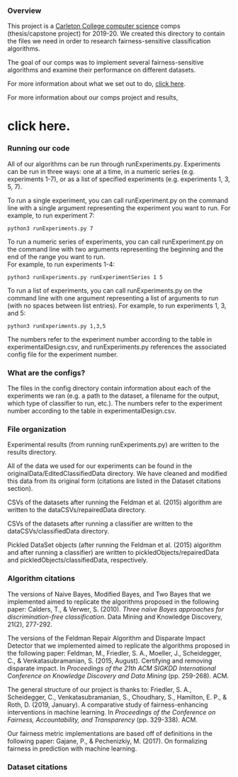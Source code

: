 ### Overview
This project is a [Carleton College computer science](https://www.carleton.edu/computer-science/) comps (thesis/capstone project) for 2019-20. We created this directory to contain the files we need in order to research fairness-sensitive classification algorithms.

The goal of our comps was to implement several fairness-sensitive algorithms and examine 
their performance on different datasets.

For more information about what we set out to do, [click here](http://www.cs.carleton.edu/cs_comps/1920/fairness/index.php).

For more information about our comps project and results, 
# click here.

### Running our code
All of our algorithms can be run through runExperiments.py. Experiments can be run in 
three ways: one at a time, in a numeric series (e.g. experiments 1-7), or as a list of 
specified experiments (e.g. experiments 1, 3, 5, 7).

To run a single experiment, you can call runExperiment.py on the command line with a 
single argument representing the experiment you want to run.  For example, to run experiment 7:

    python3 runExperiments.py 7
To run a numeric series of experiments, you can call runExperiment.py on the command line 
with two arguments representing the beginning and the end of the range you want to run.  
For example, to run experiments 1-4:

    python3 runExperiments.py runExperimentSeries 1 5
To run a list of experiments, you can call runExperiments.py on the command line with one 
argument representing a list of arguments to run (with no spaces between list entries). 
For example, to run experiments 1, 3, and 5:

	python3 runExperiments.py 1,3,5

The numbers refer to the experiment number according to the table in experimentalDesign.csv,
 and runExperiments.py references the associated config file for the experiment number.

### What are the configs?
The files in the config directory contain information about each of the experiments we ran 
(e.g. a path to the dataset, a filename for the output, which type of classifier to run, etc.).
 The numbers refer to the experiment number according to the table in experimentalDesign.csv.

### File organization
Experimental results (from running runExperiments.py) are written to the results directory.

All of the data we used for our experiments can be found in the originalData/EditedClassifiedData
 directory. We have cleaned and modified this data from its original form (citations are listed 
 in the Dataset citations section).

CSVs of the datasets after running the Feldman et al. (2015) algorithm are written to the 
dataCSVs/repairedData directory.

CSVs of the datasets after running a classifier are written to the dataCSVs/classifiedData 
directory.

Pickled DataSet objects (after running the Feldman et al. (2015) algorithm and after running 
a classifier) are written to pickledObjects/repairedData and pickledObjects/classifiedData, 
respectively.

### Algorithm citations
The versions of Naive Bayes, Modified Bayes, and Two Bayes that we implemented aimed to 
replicate the algorithms proposed in the following paper:
Calders, T., & Verwer, S. (2010). <em>Three naive Bayes approaches for discrimination-free 
classification</em>. Data Mining and Knowledge Discovery, 21(2), 277-292.

The versions of the Feldman Repair Algorithm and Disparate Impact Detector that we 
implemented aimed to replicate the algorithms proposed in the following paper:
Feldman, M., Friedler, S. A., Moeller, J., Scheidegger, C., & Venkatasubramanian, S. (2015,
August). Certifying and removing disparate impact. In <em>Proceedings of the 21th ACM SIGKDD 
International Conference on Knowledge Discovery and Data Mining</em> (pp. 259-268). ACM.

The general structure of our project is thanks to:
Friedler, S. A., Scheidegger, C., Venkatasubramanian, S., Choudhary, S., Hamilton, E. P., 
& Roth, D. (2019, January). A comparative study of fairness-enhancing interventions in 
machine learning. In <em>Proceedings of the Conference on Fairness, Accountability, and 
Transparency</em> (pp. 329-338). ACM.

Our fairness metric implementations are based off of definitions in the following paper:
Gajane, P., & Pechenizkiy, M. (2017). On formalizing fairness in prediction with machine 
learning.

### Dataset citations

